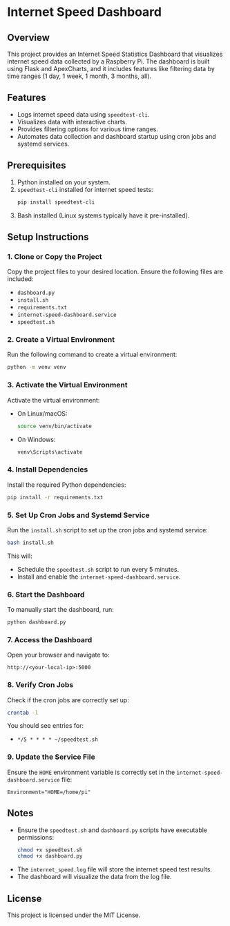 # Internet Speed Dashboard

## Overview

This project provides an Internet Speed Statistics Dashboard that visualizes internet speed data collected by a Raspberry Pi. The dashboard is built using Flask and ApexCharts, and it includes features like filtering data by time ranges (1 day, 1 week, 1 month, 3 months, all).

## Features

- Logs internet speed data using `speedtest-cli`.
- Visualizes data with interactive charts.
- Provides filtering options for various time ranges.
- Automates data collection and dashboard startup using cron jobs and systemd services.

## Prerequisites

1. Python installed on your system.
2. `speedtest-cli` installed for internet speed tests:
   ```bash
   pip install speedtest-cli
   ```
3. Bash installed (Linux systems typically have it pre-installed).

## Setup Instructions

### 1. Clone or Copy the Project

Copy the project files to your desired location. Ensure the following files are included:

- `dashboard.py`
- `install.sh`
- `requirements.txt`
- `internet-speed-dashboard.service`
- `speedtest.sh`

### 2. Create a Virtual Environment

Run the following command to create a virtual environment:

```bash
python -m venv venv
```

### 3. Activate the Virtual Environment

Activate the virtual environment:

- On Linux/macOS:
  ```bash
  source venv/bin/activate
  ```
- On Windows:
  ```bash
  venv\Scripts\activate
  ```

### 4. Install Dependencies

Install the required Python dependencies:

```bash
pip install -r requirements.txt
```

### 5. Set Up Cron Jobs and Systemd Service

Run the `install.sh` script to set up the cron jobs and systemd service:

```bash
bash install.sh
```

This will:

- Schedule the `speedtest.sh` script to run every 5 minutes.
- Install and enable the `internet-speed-dashboard.service`.

### 6. Start the Dashboard

To manually start the dashboard, run:

```bash
python dashboard.py
```

### 7. Access the Dashboard

Open your browser and navigate to:

```
http://<your-local-ip>:5000
```

### 8. Verify Cron Jobs

Check if the cron jobs are correctly set up:

```bash
crontab -l
```

You should see entries for:

- `*/5 * * * * ~/speedtest.sh`

### 9. Update the Service File

Ensure the `HOME` environment variable is correctly set in the `internet-speed-dashboard.service` file:

```plaintext
Environment="HOME=/home/pi"
```

## Notes

- Ensure the `speedtest.sh` and `dashboard.py` scripts have executable permissions:
  ```bash
  chmod +x speedtest.sh
  chmod +x dashboard.py
  ```
- The `internet_speed.log` file will store the internet speed test results.
- The dashboard will visualize the data from the log file.

## License

This project is licensed under the MIT License.

